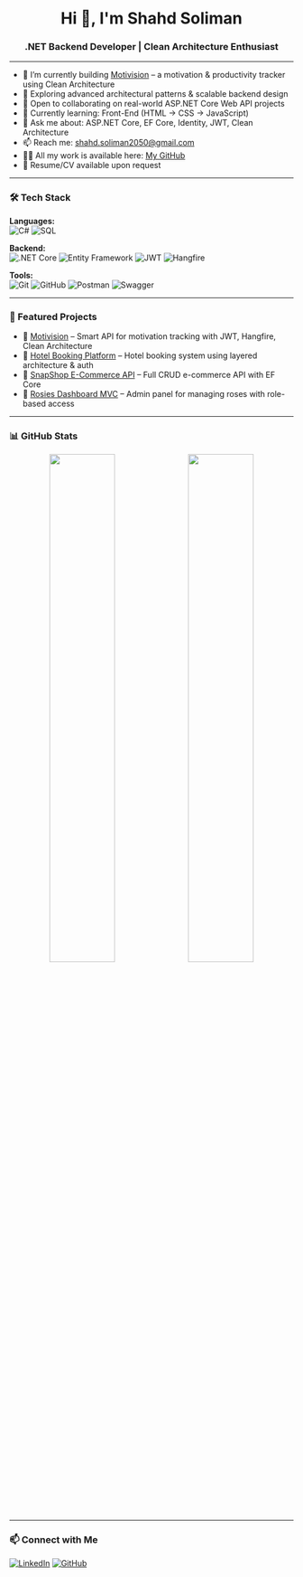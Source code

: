 <h1 align="center">Hi 👋, I'm Shahd Soliman</h1>
<h3 align="center">.NET Backend Developer | Clean Architecture Enthusiast</h3>

---

- 🔭 I’m currently building [Motivision](https://github.com/shahdsolliman/Motivision.proj) – a motivation & productivity tracker using Clean Architecture  
- 🧠 Exploring advanced architectural patterns & scalable backend design  
- 👯 Open to collaborating on real-world ASP.NET Core Web API projects  
- 🌱 Currently learning: Front-End (HTML → CSS → JavaScript)  
- 💬 Ask me about: ASP.NET Core, EF Core, Identity, JWT, Clean Architecture  
- 📫 Reach me: shahd.soliman2050@gmail.com  
- 👨‍💻 All my work is available here: [My GitHub](https://github.com/shahdsolliman)  
- 📄 Resume/CV available upon request  

---

### 🛠️ Tech Stack

**Languages:**  
![C#](https://img.shields.io/badge/-C%23-239120?logo=c-sharp&logoColor=white&style=flat-square)
![SQL](https://img.shields.io/badge/-SQL-003B57?logo=postgresql&logoColor=white&style=flat-square)

**Backend:**  
![.NET Core](https://img.shields.io/badge/-.NET_Core-512BD4?logo=dotnet&logoColor=white&style=flat-square)
![Entity Framework](https://img.shields.io/badge/-EF_Core-6DB33F?style=flat-square)
![JWT](https://img.shields.io/badge/-JWT-000000?logo=jsonwebtokens&logoColor=white&style=flat-square)
![Hangfire](https://img.shields.io/badge/-Hangfire-DD1B16?style=flat-square)

**Tools:**  
![Git](https://img.shields.io/badge/-Git-F05032?logo=git&logoColor=white&style=flat-square)
![GitHub](https://img.shields.io/badge/-GitHub-181717?logo=github&logoColor=white&style=flat-square)
![Postman](https://img.shields.io/badge/-Postman-FF6C37?logo=postman&logoColor=white&style=flat-square)
![Swagger](https://img.shields.io/badge/-Swagger-85EA2D?logo=swagger&logoColor=black&style=flat-square)

---

### 🚀 Featured Projects

- 🎯 [Motivision](https://github.com/shahdsolliman/Motivision.proj) – Smart API for motivation tracking with JWT, Hangfire, Clean Architecture  
- 🏨 [Hotel Booking Platform](https://github.com/shahdsolliman/HotelBookingPlatform.Api) – Hotel booking system using layered architecture & auth  
- 🛒 [SnapShop E-Commerce API](https://github.com/shahdsolliman/SnapShop-E-Commerce-WebApi) – Full CRUD e-commerce API with EF Core  
- 🌹 [Rosies Dashboard MVC](https://github.com/shahdsolliman/Rosies-WebApp-MVC) – Admin panel for managing roses with role-based access  

---

### 📊 GitHub Stats

<p align="center">
  <img src="https://github-readme-stats.vercel.app/api?username=shahdsolliman&show_icons=true&theme=tokyonight" width="48%" />
  <img src="https://github-readme-stats.vercel.app/api/top-langs/?username=shahdsolliman&layout=compact&theme=tokyonight" width="48%" />
</p>

---

### 📫 Connect with Me

[![LinkedIn](https://img.shields.io/badge/-LinkedIn-0077B5?style=flat-square&logo=linkedin&logoColor=white)](https://www.linkedin.com/in/shahdsolliman)
[![GitHub](https://img.shields.io/badge/-GitHub-181717?style=flat-square&logo=github&logoColor=white)](https://github.com/shahdsolliman)
